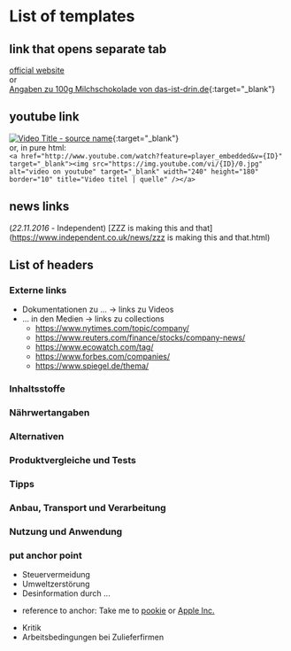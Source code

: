 # List of templates

## link that opens separate tab
<a target="_blank" href="http://www.something.org/">official website</a>   
or   
[Angaben zu 100g Milchschokolade von das-ist-drin.de](http://das-ist-drin.de/Milka-Alpenmilch-100-g--416351/){:target="_blank"}   

## youtube link
[![Video Title - source name](http://img.youtube.com/vi/abc/0.jpg)](https://www.youtube.com/watch?v=abc "Video Title - source name"){:target="_blank"}   
or, in pure html:   
`<a href="http://www.youtube.com/watch?feature=player_embedded&v={ID}" target="_blank"><img src="https://img.youtube.com/vi/{ID}/0.jpg" alt="video on youtube" target="_blank" width="240" height="180" border="10" title="Video titel | quelle" /></a>`

## news links
(_22.11.2016_ - Independent) [ZZZ is making this and that](https://www.independent.co.uk/news/zzz is making this and that.html)


## List of headers
### Externe links
* Dokumentationen zu ... -> links zu Videos
* ... in den Medien -> links zu collections
  * https://www.nytimes.com/topic/company/
  * https://www.reuters.com/finance/stocks/company-news/
  * https://www.ecowatch.com/tag/
  * https://www.forbes.com/companies/
  * https://www.spiegel.de/thema/

### Inhaltsstoffe
### Nährwertangaben
### Alternativen
### Produktvergleiche und Tests
### Tipps
### Anbau, Transport und Verarbeitung
### Nutzung und Anwendung

### put anchor point
* <a name="steuervermeidung">Steuervermeidung</a>
* <a name="umweltzerstoerung">Umweltzerstörung</a>
* <a name="desinformation">Desinformation durch ...</a>

+ reference to anchor:
Take me to [pookie](#pookie)
or
<a href="../konzerne/apple_inc#steuervermeidung">Apple Inc.</a>

* Kritik
* Arbeitsbedingungen bei Zulieferfirmen
